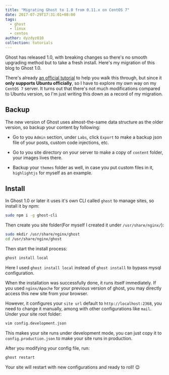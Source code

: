 ```yaml
---
title: "Migrating Ghost to 1.0 from 0.11.x on CentOS 7"
date: 2017-07-29T17:31:01+08:00
tags:
  - ghost
  - linux
  - centos
author: dyzdyz010
collection: tutorials
---
```


Ghost has released 1.0, with breaking changes so there's no smooth upgrading method but to take a fresh install. Here's my migration of this blog to Ghost 1.0.

There's already [an official tutorial](https://docs.ghost.org/docs/migrating-to-ghost-1-0-0) to help you walk this through, but since it **only supports Ubuntu officially**, so I have to explore my own way on my `CentOS 7` server. It turns out that there's not much modifications compared to Ubuntu version, so I'm just writing this down as a record of my migration.

## Backup

The new version of Ghost uses almost-the-same data structure as the older version, so backup your content by following:

- Go to you `Admin` section, under `Labs`, click `Export` to make a backup json file of your posts, custom code injections, etc.

- Go to you site directory on your server to make a copy of `content` folder, your images lives there.

- Backup your `themes` folder as well, in case you put custom files in it, `highlightjs` for myself as an example.

## Install

In Ghost 1.0 or later it uses it's own CLI called `ghost` to manage sites, so install it by npm:

```bash
sudo npm i -g ghost-cli
```

Then create you site folder(For myself I created it under `/usr/share/nginx/`):

```bash
sudo mkdir /usr/share/nginx/ghost
cd /usr/share/nginx/ghost
```

Then start the install process:

```bash
ghost install local
```

Here I used `ghost install local` instead of `ghost install` to bypass mysql configuration.

When the installation was successfully done, it runs itself immediately. If you used `nginx/Apache` for your previous version of ghost, you may directly access this new site from your browser.

However, it configures your `site url` default to `http://localhost:2368`, you need to change it manually, among with other configurations like `mail`. Under your site root folder:

```bash
vim config.development.json
```

This makes your site runs under development mode, you can just copy it to `config.production.json` to make your site runs in production.

After you modifying your config file, run:

```bash
ghost restart
```

Your site will restart with new configurations and ready to roll! 😉